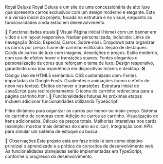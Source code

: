 Royal Deluxe
Royal Deluxe é um site de uma concessionária de alto luxo que apresenta carros exclusivos com um design moderno e elegante. Esta é a versão inicial do projeto, focada na estrutura e no visual, enquanto as funcionalidades ainda estão em desenvolvimento.

🚀 Funcionalidades atuais
🎨 Visual
Página inicial (Home) com um banner em vídeo e um layout responsivo.
Navbar personalizada, incluindo:
Links de navegação (Início, Especial, Carros, Sobre-nós).
Dropdown para organizar os carros por preço.
Ícone de carrinho estilizado.
Seção de destaques:
Cards de carros de luxo com imagens, descrições e preços.
Estilo moderno, com uso de efeitos hover e transições suaves.
Fontes elegantes e personalização de cores que reforçam o tema de luxo.
Design responsivo, garantindo uma boa experiência em dispositivos móveis e desktop.
🛠️ Código
Uso de HTML5 semântico.
CSS customizado com:
Fontes importadas do Google Fonts.
Gradientes e animações (como o efeito de neon nos textos).
Efeitos de hover e transições.
Estrutura inicial de JavaScript para redirecionamento:
O ícone do carrinho redireciona para a página carrinho.html.
📅 Funcionalidades futuras
As próximas etapas incluem adicionar funcionalidades utilizando TypeScript:

Filtro dinâmico para organizar os carros por menor ou maior preço.
Sistema de carrinho de compras com:
Adição de carros ao carrinho.
Visualização de itens adicionados.
Cálculo de preços totais.
Melhorias interativas nos cards (exemplo: mostrar mais detalhes do carro ao clicar).
Integração com APIs para simular um sistema de estoque ou busca.

📝 Observações
Este projeto está em fase inicial e tem como objetivo principal o aprendizado e a prática de conceitos de desenvolvimento web.
As funcionalidades planejadas serão implementadas em TypeScript, conforme o progresso do desenvolvimento.
